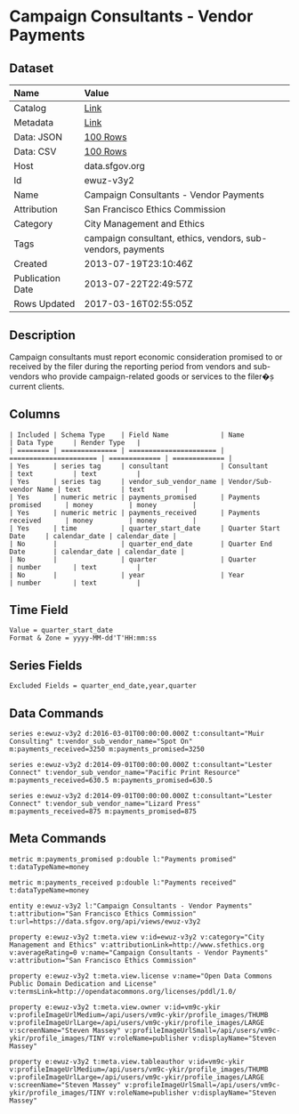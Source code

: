 # Campaign Consultants - Vendor Payments

## Dataset

| Name | Value |
| :--- | :---- |
| Catalog | [Link](https://catalog.data.gov/dataset/campaign-consultants-vendor-payments-066bd) |
| Metadata | [Link](https://data.sfgov.org/api/views/ewuz-v3y2) |
| Data: JSON | [100 Rows](https://data.sfgov.org/api/views/ewuz-v3y2/rows.json?max_rows=100) |
| Data: CSV | [100 Rows](https://data.sfgov.org/api/views/ewuz-v3y2/rows.csv?max_rows=100) |
| Host | data.sfgov.org |
| Id | ewuz-v3y2 |
| Name | Campaign Consultants - Vendor Payments |
| Attribution | San Francisco Ethics Commission |
| Category | City Management and Ethics |
| Tags | campaign consultant, ethics, vendors, sub-vendors, payments |
| Created | 2013-07-19T23:10:46Z |
| Publication Date | 2013-07-22T22:49:57Z |
| Rows Updated | 2017-03-16T02:55:05Z |

## Description

Campaign consultants must report economic consideration promised to or received by the filer during the reporting period from vendors and sub-vendors who provide campaign-related goods or services to the filer�۪s current clients.

## Columns

```ls
| Included | Schema Type    | Field Name             | Name                   | Data Type     | Render Type   |
| ======== | ============== | ====================== | ====================== | ============= | ============= |
| Yes      | series tag     | consultant             | Consultant             | text          | text          |
| Yes      | series tag     | vendor_sub_vendor_name | Vendor/Sub-vendor Name | text          | text          |
| Yes      | numeric metric | payments_promised      | Payments promised      | money         | money         |
| Yes      | numeric metric | payments_received      | Payments received      | money         | money         |
| Yes      | time           | quarter_start_date     | Quarter Start Date     | calendar_date | calendar_date |
| No       |                | quarter_end_date       | Quarter End Date       | calendar_date | calendar_date |
| No       |                | quarter                | Quarter                | number        | text          |
| No       |                | year                   | Year                   | number        | text          |
```

## Time Field

```ls
Value = quarter_start_date
Format & Zone = yyyy-MM-dd'T'HH:mm:ss
```

## Series Fields

```ls
Excluded Fields = quarter_end_date,year,quarter
```

## Data Commands

```ls
series e:ewuz-v3y2 d:2016-03-01T00:00:00.000Z t:consultant="Muir Consulting" t:vendor_sub_vendor_name="Spot On" m:payments_received=3250 m:payments_promised=3250

series e:ewuz-v3y2 d:2014-09-01T00:00:00.000Z t:consultant="Lester Connect" t:vendor_sub_vendor_name="Pacific Print Resource" m:payments_received=630.5 m:payments_promised=630.5

series e:ewuz-v3y2 d:2014-09-01T00:00:00.000Z t:consultant="Lester Connect" t:vendor_sub_vendor_name="Lizard Press" m:payments_received=875 m:payments_promised=875
```

## Meta Commands

```ls
metric m:payments_promised p:double l:"Payments promised" t:dataTypeName=money

metric m:payments_received p:double l:"Payments received" t:dataTypeName=money

entity e:ewuz-v3y2 l:"Campaign Consultants - Vendor Payments" t:attribution="San Francisco Ethics Commission" t:url=https://data.sfgov.org/api/views/ewuz-v3y2

property e:ewuz-v3y2 t:meta.view v:id=ewuz-v3y2 v:category="City Management and Ethics" v:attributionLink=http://www.sfethics.org v:averageRating=0 v:name="Campaign Consultants - Vendor Payments" v:attribution="San Francisco Ethics Commission"

property e:ewuz-v3y2 t:meta.view.license v:name="Open Data Commons Public Domain Dedication and License" v:termsLink=http://opendatacommons.org/licenses/pddl/1.0/

property e:ewuz-v3y2 t:meta.view.owner v:id=vm9c-ykir v:profileImageUrlMedium=/api/users/vm9c-ykir/profile_images/THUMB v:profileImageUrlLarge=/api/users/vm9c-ykir/profile_images/LARGE v:screenName="Steven Massey" v:profileImageUrlSmall=/api/users/vm9c-ykir/profile_images/TINY v:roleName=publisher v:displayName="Steven Massey"

property e:ewuz-v3y2 t:meta.view.tableauthor v:id=vm9c-ykir v:profileImageUrlMedium=/api/users/vm9c-ykir/profile_images/THUMB v:profileImageUrlLarge=/api/users/vm9c-ykir/profile_images/LARGE v:screenName="Steven Massey" v:profileImageUrlSmall=/api/users/vm9c-ykir/profile_images/TINY v:roleName=publisher v:displayName="Steven Massey"
```